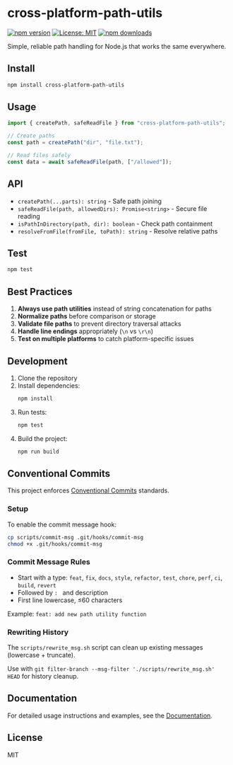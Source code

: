 # cross-platform-path-utils

[![npm version](https://img.shields.io/npm/v/cross-platform-path-utils.svg)](https://www.npmjs.com/package/cross-platform-path-utils)
[![License: MIT](https://img.shields.io/badge/License-MIT-yellow.svg)](https://opensource.org/licenses/MIT)
[![npm downloads](https://img.shields.io/npm/dt/cross-platform-path-utils.svg)](https://www.npmjs.com/package/cross-platform-path-utils)

Simple, reliable path handling for Node.js that works the same everywhere.

## Install

```bash
npm install cross-platform-path-utils
```

## Usage

```typescript
import { createPath, safeReadFile } from "cross-platform-path-utils";

// Create paths
const path = createPath("dir", "file.txt");

// Read files safely
const data = await safeReadFile(path, ["/allowed"]);
```

## API

- `createPath(...parts): string` - Safe path joining
- `safeReadFile(path, allowedDirs): Promise<string>` - Secure file reading
- `isPathInDirectory(path, dir): boolean` - Check path containment
- `resolveFromFile(fromFile, toPath): string` - Resolve relative paths

## Test

```bash
npm test
```

## Best Practices

1. **Always use path utilities** instead of string concatenation for paths
2. **Normalize paths** before comparison or storage
3. **Validate file paths** to prevent directory traversal attacks
4. **Handle line endings** appropriately (`\n` vs `\r\n`)
5. **Test on multiple platforms** to catch platform-specific issues

## Development

1. Clone the repository
2. Install dependencies:
   ```bash
   npm install
   ```
3. Run tests:
   ```bash
   npm test
   ```
4. Build the project:
   ```bash
   npm run build
   ```

## Conventional Commits

This project enforces [Conventional Commits](https://conventionalcommits.org/) standards.

### Setup

To enable the commit message hook:

```bash
cp scripts/commit-msg .git/hooks/commit-msg
chmod +x .git/hooks/commit-msg
```

### Commit Message Rules

- Start with a type: `feat`, `fix`, `docs`, `style`, `refactor`, `test`, `chore`, `perf`, `ci`, `build`, `revert`
- Followed by `: ` and description
- First line lowercase, ≤60 characters

Example: `feat: add new path utility function`

### Rewriting History

The `scripts/rewrite_msg.sh` script can clean up existing messages (lowercase + truncate).

Use with `git filter-branch --msg-filter './scripts/rewrite_msg.sh' HEAD` for history cleanup.

## Documentation

For detailed usage instructions and examples, see the [Documentation](./docs/usage.md).

## License

MIT
